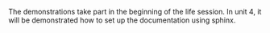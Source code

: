The demonstrations take part in the beginning of the life session. In unit 4, it will be demonstrated how to set up the documentation using sphinx.
